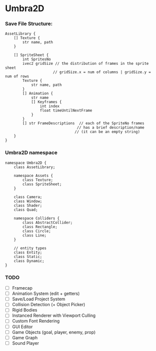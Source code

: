 # Umbra2D

### Save File Structure:

```
AssetLibrary {
    [] Texture {
        str name, path
    }

    [] SpriteSheet {
        int SpritesNo 
        ivec2 gridSize // the distribution of frames in the sprite sheet
                      // gridSize.x = num of columns | gridSize.y = num of rows
        Texture {
            str name, path
        }
        [] Animation {
            str name
            [] Keyframes {
                int index
                float timeUntilNextFrame
            }
        }
        [] str FrameDescriptions  // each of the SpriteNo frames 
                                 // has a brief description/name
                                // (it can be an empty string)
    }
}
```


### Umbra2D namespace

```
namespace Umbra2D {
    class AssetLibrary;

    namespace Assets {
        class Texture;    
        class SpriteSheet;
    }    

    class Camera;
    class Window;
    class Shader;
    class Quad;

    namespace Colliders {
        class AbstractCollider;
        class Rectangle;
        class Circle;
        class Line;
    }

    // entity types
    class Entity;
    class Static;
    class Dynamic;
}
```



### TODO

* [ ] Framecap
* [ ] Animation System (edit + getters)
* [ ] Save/Load Project System
* [ ] Collision Detection (+ Object Picker)
* [ ] Rigid Bodies
* [ ] Instanced Renderer with Viewport Culling
* [ ] Custom Font Rendering
* [ ] GUI Editor
* [ ] Game Objects (goal, player, enemy, prop)
* [ ] Game Graph
* [ ] Sound Player
